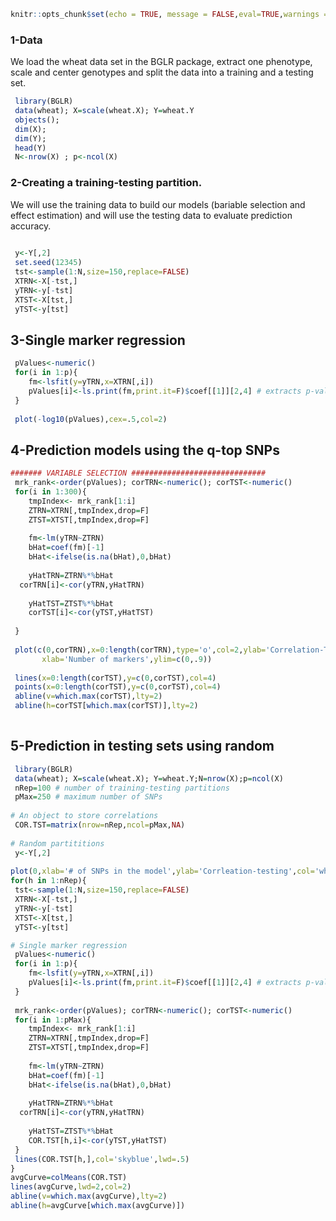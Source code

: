 
```r
knitr::opts_chunk$set(echo = TRUE, message = FALSE,eval=TRUE,warnings = FALSE)
```
### 1-Data

We load the wheat data set in the BGLR package, extract one phenotype, scale and center genotypes and split the data into a training and a testing set.

```r
 library(BGLR)
 data(wheat); X=scale(wheat.X); Y=wheat.Y
 objects();
 dim(X);
 dim(Y);
 head(Y)
 N<-nrow(X) ; p<-ncol(X)

```

### 2-Creating a training-testing partition.

We will use the training data to build our models (bariable selection and effect estimation) and will use the testing data to evaluate prediction accuracy.

```r
 
 y<-Y[,2]
 set.seed(12345)
 tst<-sample(1:N,size=150,replace=FALSE)
 XTRN<-X[-tst,]
 yTRN<-y[-tst]
 XTST<-X[tst,]
 yTST<-y[tst]

```


## 3-Single marker regression

```r
 pValues<-numeric()
 for(i in 1:p){
	fm<-lsfit(y=yTRN,x=XTRN[,i])
	pValues[i]<-ls.print(fm,print.it=F)$coef[[1]][2,4] # extracts p-value, similar to lm() but a bit faster
 }
 
 plot(-log10(pValues),cex=.5,col=2)
```

## 4-Prediction models using the q-top SNPs

```r
####### VARIABLE SELECTION ##############################
 mrk_rank<-order(pValues); corTRN<-numeric(); corTST<-numeric()
 for(i in 1:300){	
	tmpIndex<- mrk_rank[1:i]
	ZTRN=XTRN[,tmpIndex,drop=F]
	ZTST=XTST[,tmpIndex,drop=F]
	
	fm<-lm(yTRN~ZTRN)
	bHat=coef(fm)[-1]
	bHat<-ifelse(is.na(bHat),0,bHat)
	
	yHatTRN=ZTRN%*%bHat
  corTRN[i]<-cor(yTRN,yHatTRN)
  
	yHatTST=ZTST%*%bHat
	corTST[i]<-cor(yTST,yHatTST)
	
 }
 
 plot(c(0,corTRN),x=0:length(corTRN),type='o',col=2,ylab='Correlation-Training',
       xlab='Number of markers',ylim=c(0,.9))
 
 lines(x=0:length(corTST),y=c(0,corTST),col=4)
 points(x=0:length(corTST),y=c(0,corTST),col=4)
 abline(v=which.max(corTST),lty=2)
 abline(h=corTST[which.max(corTST)],lty=2)
 
```

## 5-Prediction in testing sets using random 


```r
 library(BGLR)
 data(wheat); X=scale(wheat.X); Y=wheat.Y;N=nrow(X);p=ncol(X)
 nRep=100 # number of training-testing partitions
 pMax=250 # maximum number of SNPs
 
# An object to store correlations
 COR.TST=matrix(nrow=nRep,ncol=pMax,NA)
 
# Random partititions
 y<-Y[,2]
 
plot(0,xlab='# of SNPs in the model',ylab='Corrleation-testing',col='white',ylim=c(0,.6),xlim=c(0,pMax))
for(h in 1:nRep){
 tst<-sample(1:N,size=150,replace=FALSE)
 XTRN<-X[-tst,]
 yTRN<-y[-tst]
 XTST<-X[tst,]
 yTST<-y[tst]

# Single marker regression
 pValues<-numeric()
 for(i in 1:p){
	fm<-lsfit(y=yTRN,x=XTRN[,i])
	pValues[i]<-ls.print(fm,print.it=F)$coef[[1]][2,4] # extracts p-value, similar to lm() but a bit faster
 }
 
 mrk_rank<-order(pValues); corTRN<-numeric(); corTST<-numeric()
 for(i in 1:pMax){	
	tmpIndex<- mrk_rank[1:i]
	ZTRN=XTRN[,tmpIndex,drop=F]
	ZTST=XTST[,tmpIndex,drop=F]
	
	fm<-lm(yTRN~ZTRN)
	bHat=coef(fm)[-1]
	bHat<-ifelse(is.na(bHat),0,bHat)
	
	yHatTRN=ZTRN%*%bHat
  corTRN[i]<-cor(yTRN,yHatTRN)
  
	yHatTST=ZTST%*%bHat
	COR.TST[h,i]<-cor(yTST,yHatTST)
 }
 lines(COR.TST[h,],col='skyblue',lwd=.5)
}
avgCurve=colMeans(COR.TST)
lines(avgCurve,lwd=2,col=2)
abline(v=which.max(avgCurve),lty=2)
abline(h=avgCurve[which.max(avgCurve)])
 
```

